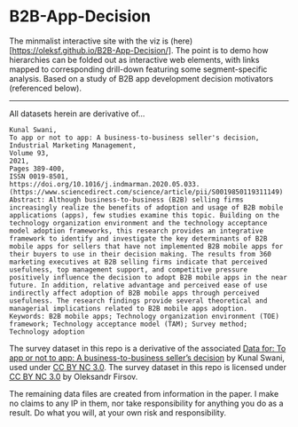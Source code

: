 # B2B-App-Decision

The minmalist interactive site with the viz is (here)[https://oleksf.github.io/B2B-App-Decision/]. The point is to demo how hierarchies can be folded out as interactive web elements, with links mapped to corresponding drill-down featuring some segment-specific analysis. Based on a study of B2B app development decision motivators (referenced below).

---

All datasets herein are derivative of...

```
Kunal Swani,
To app or not to app: A business-to-business seller's decision,
Industrial Marketing Management,
Volume 93,
2021,
Pages 389-400,
ISSN 0019-8501,
https://doi.org/10.1016/j.indmarman.2020.05.033.
(https://www.sciencedirect.com/science/article/pii/S0019850119311149)
Abstract: Although business-to-business (B2B) selling firms increasingly realize the benefits of adoption and usage of B2B mobile applications (apps), few studies examine this topic. Building on the technology organization environment and the technology acceptance model adoption frameworks, this research provides an integrative framework to identify and investigate the key determinants of B2B mobile apps for sellers that have not implemented B2B mobile apps for their buyers to use in their decision making. The results from 360 marketing executives at B2B selling firms indicate that perceived usefulness, top management support, and competitive pressure positively influence the decision to adopt B2B mobile apps in the near future. In addition, relative advantage and perceived ease of use indirectly affect adoption of B2B mobile apps through perceived usefulness. The research findings provide several theoretical and managerial implications related to B2B mobile apps adoption.
Keywords: B2B mobile apps; Technology organization environment (TOE) framework; Technology acceptance model (TAM); Survey method; Technology adoption
```

The survey dataset in this repo is a derivative of the associated [Data for: To app or not to app: A business-to-business seller’s decision](https://data.mendeley.com/datasets/ctbcxcmnfj/3) by Kunal Swani, used under [CC BY NC 3.0](https://creativecommons.org/licenses/by-nc/3.0/). The survey dataset in this repo is licensed under [CC BY NC 3.0](https://creativecommons.org/licenses/by-nc/3.0/) by Oleksandr Firsov.

The remaining data files are created from information in the paper. I make no claims to any IP in them, nor take responsibility for anything you do as a result. Do what you will, at your own risk and responsibility.
